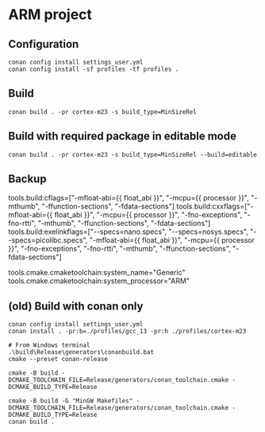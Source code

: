 # ARM project

## Configuration

    conan config install settings_user.yml
    conan config install -sf profiles -tf profiles .

## Build

    conan build . -pr cortex-m23 -s build_type=MinSizeRel


## Build with required package in editable mode

    conan build . -pr cortex-m23 -s build_type=MinSizeRel --build=editable

## Backup

tools.build:cflags=["-mfloat-abi={{ float_abi }}", "-mcpu={{ processor }}", "-mthumb", "-ffunction-sections", "-fdata-sections"]
tools.build:cxxflags=["-mfloat-abi={{ float_abi }}", "-mcpu={{ processor }}", "-fno-exceptions", "-fno-rtti", "-mthumb", "-ffunction-sections", "-fdata-sections"]
tools.build:exelinkflags=["--specs=nano.specs", "--specs=nosys.specs", "--specs=picolibc.specs", "-mfloat-abi={{ float_abi }}", "-mcpu={{ processor }}", "-fno-exceptions", "-fno-rtti", "-mthumb", "-ffunction-sections", "-fdata-sections"]

tools.cmake.cmaketoolchain:system_name="Generic"
tools.cmake.cmaketoolchain:system_processor="ARM"


## (old) Build with conan only

    conan config install settings_user.yml
    conan install . -pr:b=./profiles/gcc_13 -pr:h ./profiles/cortex-m23

    # From Windows terminal
    .\build\Release\generators\conanbuild.bat
    cmake --preset conan-release

    cmake -B build -DCMAKE_TOOLCHAIN_FILE=Release/generators/conan_toolchain.cmake -DCMAKE_BUILD_TYPE=Release

    cmake -B build -G "MinGW Makefiles" -DCMAKE_TOOLCHAIN_FILE=Release/generators/conan_toolchain.cmake -DCMAKE_BUILD_TYPE=Release
    conan build .
